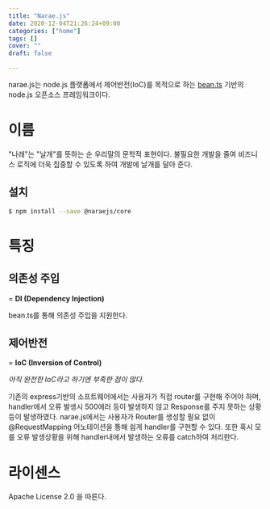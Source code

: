```yaml
---
title: "Narae.js"
date: 2020-12-04T21:26:24+09:00
categories: ["home"]
tags: []
cover: ""
draft: false

---
```


narae.js는 node.js 플랫폼에서 제어반전(IoC)를 목적으로 하는 [bean.ts](https://github.com/jc-lab/bean.ts) 기반의 node.js 오픈소스 프레임워크이다.


# 이름

"나래"는 "날개"를 뜻하는 순 우리말의 문학적 표현이다. 불필요한 개발을 줄여 비즈니스 로직에 더욱 집중할 수 있도록 하여 개발에 날개를 달아 준다.

## 설치

```bash
$ npm install --save @naraejs/core
```

# 특징

## 의존성 주입

= **DI (Dependency Injection)**

bean.ts를 통해 의존성 주입을 지원한다.

## 제어반전

= **IoC (Inversion of Control)**

*아직 완전한 IoC라고 하기엔 부족한 점이 많다.*

기존의 express기반의 소프트웨어에서는 사용자가 직접 router를 구현해 주어야 하며, handler에서 오류 발생시 500에러 등이 발생하지 않고 Response를 주지 못하는 상황 등이 발생하였다.
narae.js에서는 사용자가 Router를 생성할 필요 없이 @RequestMapping 어노테이션을 통해 쉽게 handler를 구현할 수 있다.
또한 혹시 모를 오류 발생상황을 위해 handler내에서 발생하는 오류를 catch하여 처리한다.

# 라이센스

Apache License 2.0 을 따른다.
